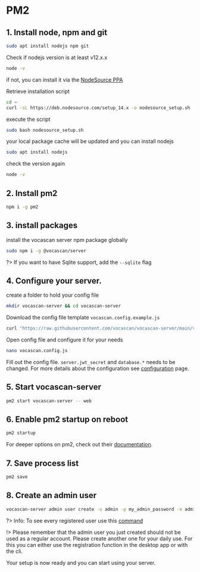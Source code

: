 # PM2

## 1. Install node, npm and git

```bash
sudo apt install nodejs npm git
```

Check if nodejs version is at least v12.x.x

```bash
node -v
```

if not, you can install it via the
[NodeSource PPA](https://www.digitalocean.com/community/tutorials/how-to-install-node-js-on-ubuntu-20-04)

Retrieve installation script

```bash
cd ~
curl -sL https://deb.nodesource.com/setup_14.x -o nodesource_setup.sh
```

execute the script

```bash
sudo bash nodesource_setup.sh
```

your local package cache will be updated and you can install nodejs

```bash
sudo apt install nodejs
```

check the version again

```bash
node -v
```

## 2. Install pm2

```bash
npm i -g pm2
```

## 3. install packages

install the vocascan server npm package globally

```bash
sudo npm i -g @vocascan/server
```

?> If you want to have Sqlite support, add the `--sqlite` flag

## 4. Configure your server.

create a folder to hold your config file

```bash
mkdir vocascan-server && cd vocascan-server
```

Download the config file template `vocascan.config.example.js`

```bash
curl "https://raw.githubusercontent.com/vocascan/vocascan-server/main/vocascan.config.example.js" -o vocascan.config.js
```

Open config file and configure it for your needs

```bash
nano vocascan.config.js
```

Fill out the config file. `server.jwt_secret` and `database.*` needs to be changed. For more details about the
configuration see [configuration](vocascan-server/configuration) page.

## 5. Start vocascan-server

```bash
pm2 start vocascan-server -- web
```

## 6. Enable pm2 startup on reboot

```bash
pm2 startup
```

For deeper options on pm2, check out their [documentation](https://pm2.keymetrics.io/docs/usage/pm2-doc-single-page/).

## 7. Save process list

```bash
pm2 save
```

## 8. Create an admin user

```bash
vocascan-server admin user create -u admin -p my_admin_password -e admin -r admin
```

?> Info: To see every registered user use this [command](vocascan-server/cli#list)

!> Please remember that the admin user you just created should not be used as a regular account. Please create another
one for your daily use. For this you can either use the registration function in the desktop app or with the cli.

Your setup is now ready and you can start using your server.
